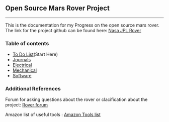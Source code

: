 ## Open Source Mars Rover Project

***

This is the documentation for my Progress on the open source mars rover. The link for the project github can be found here: [Nasa JPL Rover](https://github.com/nasa-jpl/open-source-rover)


### Table of contents

- [To Do List](#heading)(Start Here)
- [Journals](#heading)
- [Electrical](#heading)
- [Mechanical](#heading-1)
- [Software](#heading-2)
 
### Additional References

Forum for asking questions about the rover or clacification about the project: [Rover forum](https://www.tapatalk.com/groups/jpl_opensource_rover/)  
  
Amazon list of useful tools : [Amazon Tools list](http://a.co/gnoN2LW)


